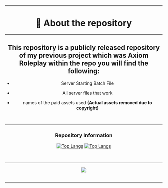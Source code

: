 ----
# <div align="center">👋 About the repository</div>
----
## <div align="center">This repository is a publicly released repository of my previous project which was Axiom Roleplay within the repo you will find the following:</div>
<div align="center">

- Server Starting Batch File

- All server files that work  

- names of the paid assets used **(Actual assets removed due to copyright)**
</div>
<br/>


----
### <div align="center"> Repository Information</div>
<div align="center">

[![Top Langs](https://github-readme-stats.vercel.app/api/pin?username=MrJackoo&show_icons=true&layout=compact&repo=Personal-Public_Release&show_owner=false&count_private=true&hide_border=true&theme=react)](https://github.com/MrJackoo/Personal-Public_Release)
[![Top Langs](https://github-readme-stats.vercel.app/api/top-langs?username=MrJackoo&repo=Personal-Public_Release&layout=compact&theme=react)](https://github.com/MrJackoo/Personal-Public_Release)

<br/>

----
<div align="center">
<img src="https://komarev.com/ghpvc/?username=MrJackoo&color=blue&style=plastic&label=Unique+Profile+Views" align="center" />
</div>  
<br/>

----
